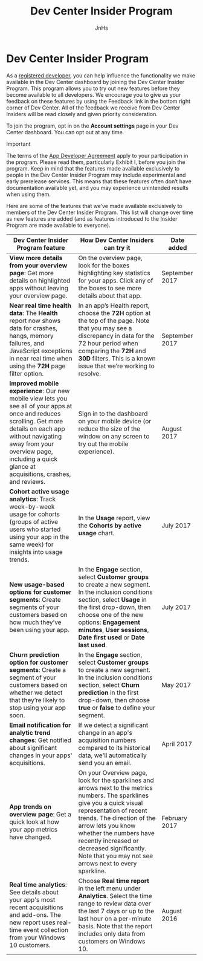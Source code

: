 ﻿---
title: Dev Center Insider Program
description: Try out new Dev Center features before they become available to all developers and let us know what you think.
author: JnHs
ms.author: wdg-dev-content
ms.date: 10/30/2017
ms.topic: article
ms.prod: windows
ms.technology: uwp
keywords: windows 10, uwp, insiders, dev center insider, preview features
ms.assetid: 6fa470dd-e46e-4af1-b278-54bb501a69b0
---

# Dev Center Insider Program

As a [registered developer](http://go.microsoft.com/fwlink/?LinkID=615100), you can help influence the functionality we make available in the Dev Center dashboard by joining the Dev Center Insider Program. This program allows you to try out new features before they become available to all developers. We encourage you to give us your feedback on these features by using the Feedback link in the bottom right corner of Dev Center. All of the feedback we receive from Dev Center Insiders will be read closely and given priority consideration.

To join the program, opt in on the **Account settings** page in your Dev Center dashboard. You can opt out at any time.

> [!IMPORTANT]
> The terms of the [App Developer Agreement](https://msdn.microsoft.com/windows/apps/hh694058.aspx) apply to your participation in the program. Please read them, particularly Exhibit I, before you join the program. Keep in mind that the features made available exclusively to people in the Dev Center Insider Program may include experimental and early prerelease services. This means that these features often don’t have documentation available yet, and you may experience unintended results when using them.

Here are some of the features that we’ve made available exclusively to members of the Dev Center Insider Program. This list will change over time as new features are added (and as features introduced to the Insider Program are made available to everyone).

| Dev Center Insider Program feature   | How Dev Center Insiders can try it | Date added |
|--------------------------------------|------------------------------------|------------|
|**View more details from your overview page**: Get more details on highlighted apps without leaving your overview page. | On the overview page, look for the boxes highlighting key statistics for your apps. Click any of the boxes to see more details about that app. | September 2017 |
|**Near real time health data**: The **Health** report now shows data for crashes, hangs, memory failures, and JavaScript exceptions in near real time when using the **72H** page filter option.  | In an app’s Health report, choose the **72H** option at the top of the page. Note that you may see a discrepancy in data for the 72 hour period when comparing the **72H** and **30D** filters. This is a known issue that we’re working to resolve.  | September 2017|
|**Improved mobile experience**: Our new mobile view lets you see all of your apps at once and reduces scrolling. Get more details on each app without navigating away from your overview page, including a quick glance at acquisitions, crashes, and reviews. | Sign in to the dashboard on your mobile device (or reduce the size of the window on any screen to try out the mobile experience). | August 2017 |
|**Cohort active usage analytics**: Track week-by-week usage for cohorts (groups of active users who started using your app in the same week) for insights into usage trends.  | In the **Usage** report, view the **Cohorts by active usage** chart.  |July 2017|
|**New usage-based options for customer segments**: Create segments of your customers based on how much they’ve been using your app. | In the **Engage** section, select **Customer groups** to create a new segment. In the inclusion conditions section, select **Usage** in the first drop-down, then choose one of the new options: **Engagement minutes**, **User sessions**, **Date first used** or **Date last used**. |July 2017|
|**Churn prediction option for customer segments**: Create a segment of your customers based on whether we detect that they’re likely to stop using your app soon.  | In the **Engage** section, select **Customer groups** to create a new segment. In the inclusion conditions section, select **Churn prediction** in the first drop-down, then choose **true** or **false** to define your segment. |May 2017|
|**Email notification for analytic trend changes**: Get notified about significant changes in your apps' acquisitions. | If we detect a significant change in an app's acquisition numbers compared to its historical data, we'll automatically send you an email. |April 2017|
|**App trends on overview page**: Get a quick look at how your app metrics have changed. | On your Overview page, look for the sparklines and arrows next to the metrics numbers. The sparklines give you a quick visual representation of recent trends. The direction of the arrow lets you know whether the numbers have recently increased or decreased significantly. Note that you may not see arrows next to every sparkline. |February 2017|
|**Real time analytics**: See details about your app's most recent acquisitions and add-ons. The new report uses real-time event collection from your Windows 10 customers. | Choose **Real time report** in the left menu under **Analytics**. Select the time range to review data over the last 7 days or up to the last hour on a per-minute basis. Note that the report includes only data from customers on Windows 10.  |August 2016|

